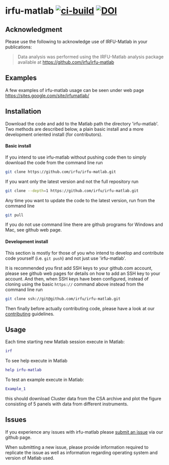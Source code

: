 # irfu-matlab [![ci-build](https://github.com/irfu/irfu-matlab/actions/workflows/ci-build.yml/badge.svg)](https://github.com/irfu/irfu-matlab/actions/workflows/ci-build.yml)  [![DOI](https://zenodo.org/badge/8636532.svg)](https://zenodo.org/doi/10.5281/zenodo.11550090)

## Acknowledgment

Please use the following to acknowledge use of IRFU-Matlab in your publications:

> Data analysis was performed using the IRFU-Matlab analysis package available at https://github.com/irfu/irfu-matlab

## Examples

A few examples of irfu-matlab usage can be seen under web page https://sites.google.com/site/irfumatlab/

## Installation

Download the code and add to the Matlab path the directory 'irfu-matlab'. Two methods are described below, a plain basic install and a more development oriented install (for contributors).

#### Basic install

If you intend to use irfu-matlab without pushing code then to simply download the code from the command line run

```sh
git clone https://github.com/irfu/irfu-matlab.git
```

If you want only the latest version and not the full repository run

```sh
git clone --depth=1 https://github.com/irfu/irfu-matlab.git
```

Any time you want to update the code to the latest version, run from the command line

```sh
git pull
```

If you do not use command line there are github programs for Windows and Mac, see github web page.

#### Development install

This section is mostly for those of you who intend to develop and contribute code yourself (i.e. `git push`) and not just use 'irfu-matlab'.

It is recommended you first add SSH keys to your github.com account, please see github web pages for details on how to add an SSH key to your account.
And then, when SSH keys have been configured, instead of cloning using the basic `https://` command above instead from the command line run

```sh
git clone ssh://git@github.com/irfu/irfu-matlab.git
```

Then finally before actually contributing code, please have a look at our [contributing](https://github.com/irfu/irfu-matlab/blob/master/.github/CONTRIBUTING.md) guidelines.

## Usage

Each time starting new Matlab session execute in Matlab:

```matlab
irf
```

To see help execute in Matlab

```matlab
help irfu-matlab
```

To test an example execute in Matlab:

```matlab
Example_1
```

this should download Cluster data from the CSA archive and plot the figure consisting of 5 panels with data from different instruments.

## Issues

If you experience any issues with irfu-matlab please [submit an issue](https://github.com/irfu/irfu-matlab/issues) via our github page.

When submitting a new issue, please provide information required to replicate the issue as well as information regarding operating system and version of Matlab used.
